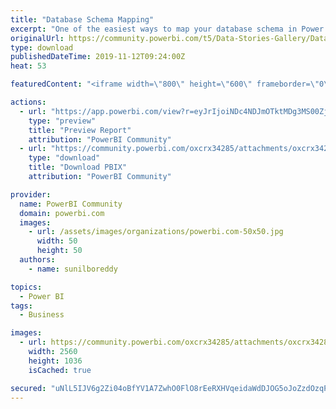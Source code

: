 ```yaml
---
title: "Database Schema Mapping"
excerpt: "One of the easiest ways to map your database schema in Power BI. Really a helpful way to understand and visualize relationships between variuous"
originalUrl: https://community.powerbi.com/t5/Data-Stories-Gallery/Database-Schema-Mapping/m-p/843924
type: download
publishedDateTime: 2019-11-12T09:24:00Z
heat: 53

featuredContent: "<iframe width=\"800\" height=\"600\" frameborder=\"0\" src=\"https://app.powerbi.com/view?r=eyJrIjoiNDc4NDJmOTktMDg3MS00ZjIxLWEzZWEtMDM2YTRmOTRkMWJiIiwidCI6IjNlMDlkOWNlLWIxYmYtNDRkYS05Y2Q4LTc1YzRhNTJhOGI0MSJ9\"></iframe>"

actions:
  - url: "https://app.powerbi.com/view?r=eyJrIjoiNDc4NDJmOTktMDg3MS00ZjIxLWEzZWEtMDM2YTRmOTRkMWJiIiwidCI6IjNlMDlkOWNlLWIxYmYtNDRkYS05Y2Q4LTc1YzRhNTJhOGI0MSJ9"
    type: "preview"
    title: "Preview Report"
    attribution: "PowerBI Community"
  - url: "https://community.powerbi.com/oxcrx34285/attachments/oxcrx34285/DataStoriesGallery/3123/2/DatabaseSchemaMapping.pbix"
    type: "download"
    title: "Download PBIX"
    attribution: "PowerBI Community"

provider:
  name: PowerBI Community
  domain: powerbi.com
  images:
    - url: /assets/images/organizations/powerbi.com-50x50.jpg
      width: 50
      height: 50
  authors:
    - name: sunilboreddy

topics:
  - Power BI
tags:
  - Business

images:
  - url: https://community.powerbi.com/oxcrx34285/attachments/oxcrx34285/DataStoriesGallery/3123/1/DatabaseSchemaMapping.png
    width: 2560
    height: 1036
    isCached: true

secured: "uNlL5IJV6g2Zi04oBfYV1A7ZwhO0FlO8rEeRXHVqeidaWdDJOG5oJoZzdOzqPLH2cRyjX7MkfpfvaShWgf26aXl0rCaBT31AUp/IXZ/2ivDf24iUUHGhysfnKXy45L98ZTMjH4CHlVV55HF+eOz+7EkLyhL9nQftdQrE9LfRQwdhMQ87zJH6f7gi7qybM9drAdGp1pFBP15R0MfODuR8lKotXqc1iXOVxZl1ctHgKyFOiIYQ77ZiBNiTPCQ6hjviorVPZJgUt//EIm2mOKSWYkh46SHDi6FShGanyX9IOmecxa/sJhtFE15UdMEgUlTPfkSg7KEef+ymoca+C4ldVEl24dJWtiOuWpr4FfoDVN/EUVi/wASOIBIUe+8uzMug;8Nv9w9t9fiVc9yBvBJip2A=="
---
```


